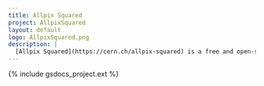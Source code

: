 ```yaml
---
title: Allpix Squared
project: AllpixSquared
layout: default
logo: AllpixSquared.png
description: |
  [Allpix Squared](https://cern.ch/allpix-squared) is a free and open-source simulation framework for silicon tracker and vertex detectors written in modern C++. The goal of the Allpix Squared framework is to provide a complete and easy-to-use package for simulating the performance of detectors from incident ionizing radiation until the digitization of hits in the detector chip.
---
```


{% include gsdocs_project.ext %}
